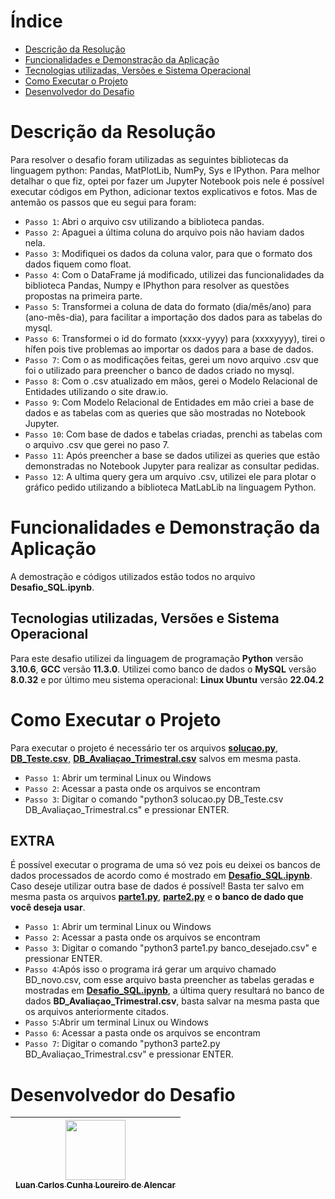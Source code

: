 # Índice
 * [Descrição da Resolução](#descrição-do-Desafio)
 * [Funcionalidades e Demonstração da Aplicação](#funcionalidades-e-demonstração-da-aplicação)
 * [Tecnologias utilizadas, Versões e Sistema Operacional](#Tecnologias-utilizadas,-Versões-e-Sistema-Operacional)
 * [Como Executar o Projeto](#Como-Executar-o-Projeto)
 * [Desenvolvedor do Desafio](#Desenvolvedor-do-Desafio)

# Descrição da Resolução

Para resolver o desafio foram utilizadas as seguintes bibliotecas da linguagem python: Pandas, MatPlotLib, NumPy, Sys e IPython. Para melhor detalhar o que fiz, optei por fazer um Jupyter Notebook pois nele é possível executar códigos em Python, adicionar textos explicativos e fotos. Mas de antemão os passos que eu segui para foram:
-  `Passo 1`: Abri o arquivo csv utilizando a biblioteca pandas.
- `Passo 2`: Apaguei a última coluna do arquivo pois não haviam dados nela.
-  `Passo 3`: Modifiquei os dados da coluna valor, para que o formato dos dados fiquem como float.
- `Passo 4`: Com o DataFrame já modificado, utilizei das funcionalidades da biblioteca Pandas, Numpy e IPhython para resolver as questões propostas na primeira parte.
- `Passo 5`: Transformei a coluna de data do formato (dia/mês/ano) para (ano-mês-dia), para facilitar a importação dos dados para as tabelas do mysql.
-  `Passo 6`: Transformei o id do formato (xxxx-yyyy) para (xxxxyyyy), tirei o hífen pois tive problemas ao importar os dados para a base de dados.
- `Passo 7`: Com o as modificações feitas, gerei um novo arquivo .csv que foi o utilizado para preencher o banco de dados criado no mysql.
- `Passo 8`: Com o .csv atualizado em mãos, gerei o Modelo Relacional de Entidades utilizando o site draw.io.
- `Passo 9`: Com Modelo Relacional de Entidades em mão criei a base de dados e as tabelas com as queries que são mostradas no Notebook Jupyter.
- `Passo 10`: Com base de dados e tabelas criadas, prenchi as tabelas com o arquivo .csv que gerei no paso 7.
- `Passo 11`: Após preencher a base se dados utilizei as queries que estão demonstradas no Notebook Jupyter para realizar as consultar pedidas.
- `Passo 12`: A ultima query gera um arquivo .csv, utilizei ele para plotar o gráfico pedido utilizando a biblioteca MatLabLib na linguagem Python.

# Funcionalidades e Demonstração da Aplicação

A demostração e códigos utilizados estão todos no arquivo  **Desafio_SQL.ipynb**.

## Tecnologias utilizadas, Versões e Sistema Operacional

Para este desafio utilizei da linguagem de programação **Python** versão **3.10.6**, **GCC** versão **11.3.0**. Utilizei como banco de dados o **MySQL** versão **8.0.32** e por último meu sistema operacional: **Linux Ubuntu** versão **22.04.2**









# Como Executar o Projeto
Para executar o projeto é necessário ter os arquivos  **[solucao.py](https://github.com/luanacarlos/desafio-sql/blob/main/solucao.py "solucao.py")**, **[DB_Teste.csv](https://github.com/luanacarlos/desafio-sql/blob/main/DB_Teste.csv "DB_Teste.csv")**, **[DB_Avaliaçao_Trimestral.csv](https://github.com/luanacarlos/desafio-sql/blob/main/DB_Avalia%C3%A7ao_Trimestral.csv "DB_Avaliaçao_Trimestral.csv")** salvos em mesma pasta.
-  `Passo 1`: Abrir um terminal Linux ou Windows
- `Passo 2`: Acessar a pasta onde os arquivos se encontram
- `Passo 3`: Digitar o comando "python3 solucao.py DB_Teste.csv DB_Avaliaçao_Trimestral.cs" e pressionar ENTER.


## EXTRA

É possível executar o programa de uma só vez pois eu deixei os bancos de dados processados de acordo como é mostrado em **[Desafio_SQL.ipynb](https://github.com/luanacarlos/desafio-sql/blob/main/Desafio_SQL.ipynb "Desafio_SQL.ipynb")**. Caso deseje utilizar outra base de dados é possível! Basta ter salvo em mesma pasta os arquivos **[parte1.py](https://github.com/luanacarlos/desafio-sql/blob/main/parte1.py "parte1.py")**, **[parte2.py](https://github.com/luanacarlos/desafio-sql/blob/main/parte2.py "parte2.py")** e **o banco de dado que você deseja usar**.
-  `Passo 1`: Abrir um terminal Linux ou Windows
- `Passo 2`: Acessar a pasta onde os arquivos se encontram
- `Passo 3`: Digitar o comando "python3 parte1.py banco_desejado.csv" e pressionar ENTER.
- `Passo 4`:Após isso o programa irá gerar um arquivo chamado BD_novo.csv, com esse arquivo basta preencher as tabelas geradas e mostradas em **[Desafio_SQL.ipynb](https://github.com/luanacarlos/desafio-sql/blob/main/Desafio_SQL.ipynb "Desafio_SQL.ipynb")**,  a última query resultará no banco de dados **BD_Avaliaçao_Trimestral.csv**, basta salvar na mesma pasta que os arquivos anteriormente citados.
- `Passo 5`:Abrir um terminal Linux ou Windows
- `Passo 6`: Acessar a pasta onde os arquivos se encontram
- `Passo 7`: Digitar o comando "python3 parte2.py BD_Avaliaçao_Trimestral.csv" e pressionar ENTER.



#  Desenvolvedor do Desafio


 | [<img src="https://imgur.com/a/Qk45Kl5" width=96><br><sub>Luan Carlos Cunha Loureiro de Alencar</sub>](https://github.com/luanacarlos) | 
  | :---: | 
